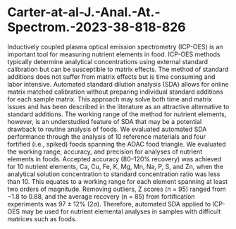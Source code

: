 # Carter-at-al-J.-Anal.-At.-Spectrom.-2023-38-818-826
Inductively coupled plasma optical emission spectrometry (ICP-OES) is an important tool for measuring nutrient elements in food. ICP-OES methods typically determine analytical concentrations using external standard calibration but can be susceptible to matrix effects. The method of standard additions does not suffer from matrix effects but is time consuming and labor intensive. Automated standard dilution analysis (SDA) allows for online matrix matched calibration without preparing individual standard additions for each sample matrix. This approach may solve both time and matrix issues and has been described in the literature as an attractive alternative to standard additions. The working range of the method for nutrient elements, however, is an understudied feature of SDA that may be a potential drawback to routine analysis of foods. We evaluated automated SDA performance through the analysis of 10 reference materials and four fortified (i.e., spiked) foods spanning the AOAC food triangle. We evaluated the working range, accuracy, and precision for analyses of nutrient elements in foods. Accepted accuracy (80–120% recovery) was achieved for 10 nutrient elements, Ca, Cu, Fe, K, Mg, Mn, Na, P, S, and Zn, when the analytical solution concentration to standard concentration ratio was less than 10. This equates to a working range for each element spanning at least two orders of magnitude. Removing outliers, Z scores (n = 95) ranged from −1.8 to 0.88, and the average recovery (n = 85) from fortification experiments was 97 ± 12% (2σ). Therefore, automated SDA applied to ICP-OES may be used for nutrient elemental analyses in samples with difficult matrices such as foods.
